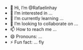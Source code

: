 - 👋 Hi, I’m @Rafaelinhay
- 👀 I’m interested in ...
- 🌱 I’m currently learning ...
- 💞️ I’m looking to collaborate on ...
- 📫 How to reach me ...
- 😄 Pronouns: ...
- ⚡ Fun fact: ...
fly 
<!---
Rafaelinhay/Rafaelinhay is a ✨ special ✨ repository because its `README.md` (this file) appears on your GitHub profile.
You can click the Preview link to take a look at your changes.
--->
